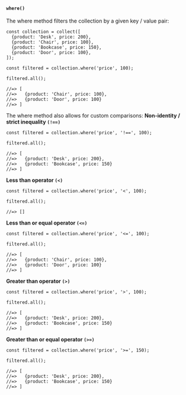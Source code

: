 
#### ``where()``
The where method filters the collection by a given key / value pair:
	
	const collection = collect([
	  {product: 'Desk', price: 200},
	  {product: 'Chair', price: 100},
	  {product: 'Bookcase', price: 150},
	  {product: 'Door', price: 100},
	]);
	
	const filtered = collection.where('price', 100);
	
	filtered.all();
	
	//=> [
	//=>   {product: 'Chair', price: 100},
	//=>   {product: 'Door', price: 100}
	//=> ]
	

The where method also allows for custom comparisons:
**Non-identity / strict inequality ``(!==)``**
	
	const filtered = collection.where('price', '!==', 100);
	
	filtered.all();
	
	//=> [
	//=>   {product: 'Desk', price: 200},
	//=>   {product: 'Bookcase', price: 150}
	//=> ]
	
**Less than operator ``(<)``**
	
	const filtered = collection.where('price', '<', 100);
	
	filtered.all();
	
	//=> []
	
**Less than or equal operator ``(<=)``**
	
	const filtered = collection.where('price', '<=', 100);
	
	filtered.all();
	
	//=> [
	//=>   {product: 'Chair', price: 100},
	//=>   {product: 'Door', price: 100}
	//=> ]
	

**Greater than operator ``(>)``**
	
	const filtered = collection.where('price', '>', 100);
	
	filtered.all();
	
	//=> [
	//=>   {product: 'Desk', price: 200},
	//=>   {product: 'Bookcase', price: 150}
	//=> ]
	
**Greater than or equal operator ``(>=)``**
	
	const filtered = collection.where('price', '>=', 150);
	
	filtered.all();
	
	//=> [
	//=>   {product: 'Desk', price: 200},
	//=>   {product: 'Bookcase', price: 150}
	//=> ]